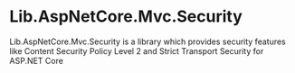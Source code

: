 # Lib.AspNetCore.Mvc.Security
Lib.AspNetCore.Mvc.Security is a library which provides security features like Content Security Policy Level 2 and Strict Transport Security for ASP.NET Core
